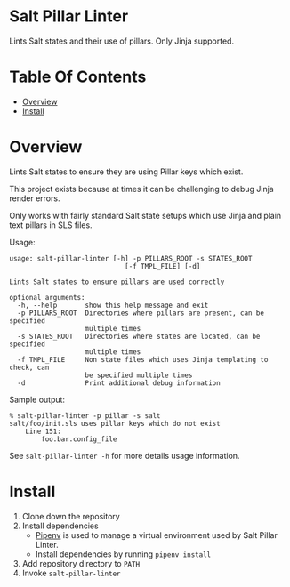 # Salt Pillar Linter
Lints Salt states and their use of pillars. Only Jinja supported.

# Table Of Contents
- [Overview](#overview)
- [Install](#install)

# Overview
Lints Salt states to ensure they are using Pillar keys which exist.  

This project exists because at times it can be challenging to debug Jinja 
render errors.

Only works with fairly standard Salt state setups which use Jinja and plain 
text pillars in SLS files.

Usage:

```
usage: salt-pillar-linter [-h] -p PILLARS_ROOT -s STATES_ROOT
                             [-f TMPL_FILE] [-d]

Lints Salt states to ensure pillars are used correctly

optional arguments:
  -h, --help       show this help message and exit
  -p PILLARS_ROOT  Directories where pillars are present, can be specified
                   multiple times
  -s STATES_ROOT   Directories where states are located, can be specified
                   multiple times
  -f TMPL_FILE     Non state files which uses Jinja templating to check, can
                   be specified multiple times
  -d               Print additional debug information
```

Sample output:

```
% salt-pillar-linter -p pillar -s salt
salt/foo/init.sls uses pillar keys which do not exist
    Line 151:
        foo.bar.config_file
```

See `salt-pillar-linter -h` for more details usage information.

# Install
1. Clone down the repository
2. Install dependencies
	- [Pipenv](https://pipenv.readthedocs.io/en/latest/) is used to manage 
	a virtual environment used by Salt Pillar Linter.
	- Install dependencies by running `pipenv install`
3. Add repository directory to `PATH`
4. Invoke `salt-pillar-linter`
